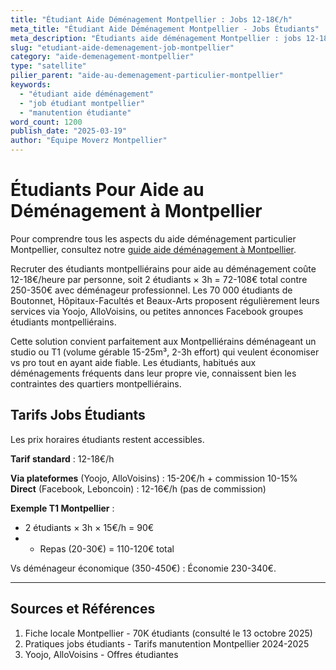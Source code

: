 ```yaml
---
title: "Étudiant Aide Déménagement Montpellier : Jobs 12-18€/h"
meta_title: "Étudiant Aide Déménagement Montpellier - Jobs Étudiants"
meta_description: "Étudiants aide déménagement Montpellier : jobs 12-18€/h, 70K étudiants disponibles. Yoojo, AlloVoisins, petites annonces."
slug: "etudiant-aide-demenagement-job-montpellier"
category: "aide-demenagement-montpellier"
type: "satellite"
pilier_parent: "aide-au-demenagement-particulier-montpellier"
keywords:
  - "étudiant aide déménagement"
  - "job étudiant montpellier"
  - "manutention étudiante"
word_count: 1200
publish_date: "2025-03-19"
author: "Équipe Moverz Montpellier"
---
```


# Étudiants Pour Aide au Déménagement à Montpellier


Pour comprendre tous les aspects du aide déménagement particulier Montpellier, consultez notre [guide aide déménagement à Montpellier](/blog/aide-demenagement-particulier-montpellier/aide-demenagement-particulier-montpellier).


Recruter des étudiants montpelliérains pour aide au déménagement coûte 12-18€/heure par personne, soit 2 étudiants × 3h = 72-108€ total contre 250-350€ avec déménageur professionnel. Les 70 000 étudiants de Boutonnet, Hôpitaux-Facultés et Beaux-Arts proposent régulièrement leurs services via Yoojo, AlloVoisins, ou petites annonces Facebook groupes étudiants montpelliérains.

Cette solution convient parfaitement aux Montpelliérains déménageant un studio ou T1 (volume gérable 15-25m³, 2-3h effort) qui veulent économiser vs pro tout en ayant aide fiable. Les étudiants, habitués aux déménagements fréquents dans leur propre vie, connaissent bien les contraintes des quartiers montpelliérains.

## Tarifs Jobs Étudiants

Les prix horaires étudiants restent accessibles.

**Tarif standard** : 12-18€/h

**Via plateformes** (Yoojo, AlloVoisins) : 15-20€/h + commission 10-15%  
**Direct** (Facebook, Leboncoin) : 12-16€/h (pas de commission)

**Exemple T1 Montpellier** :
- 2 étudiants × 3h × 15€/h = 90€
- + Repas (20-30€) = 110-120€ total

Vs déménageur économique (350-450€) : Économie 230-340€.

---

## Sources et Références

1. Fiche locale Montpellier - 70K étudiants (consulté le 13 octobre 2025)
2. Pratiques jobs étudiants - Tarifs manutention Montpellier 2024-2025
3. Yoojo, AlloVoisins - Offres étudiantes

